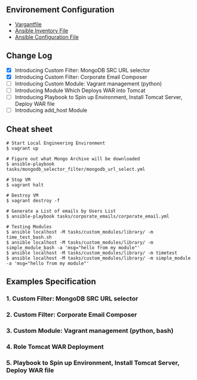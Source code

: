 ## Environement Configuration
- [Vargantfile](Vagrantfile)
- [Ansible Inventory File](inventory)
- [Ansible Configuration File](ansible.cfg)

## Change Log

- [X] Introducing Custom Filter: MongoDB SRC URL selector
- [X] Introducing Custom Filter: Corporate Email Composer
- [ ] Introducing Custom Module: Vagrant management (python)
- [ ] Introducing Module Which Deploys WAR into Tomcat
- [ ] Introducing Playbook to Spin up Environment, Install Tomcat Server, Deploy WAR file
- [ ] Introducing add_host Module

## Cheat sheet
```
# Start Local Engineering Environment
$ vagrant up

# Figure out what Mongo Archive will be downloaded
$ ansible-playbook tasks/mongodb_selector_filter/mongodb_url_select.yml

# Stop VM
$ vagrant halt

# Destroy VM
$ vagrant destroy -f

# Generate a List of emails by Users List
$ ansible-playbook tasks/corporate_emails/corporate_email.yml

# Testing Modules
$ ansible localhost -M tasks/custom_modules/library/ -m time_test_bash.sh
$ ansible localhost -M tasks/custom_modules/library/ -m simple_module_bash -a 'msg="hello from my module"'
$ ansible localhost -M tasks/custom_modules/library/ -m timetest
$ ansible localhost -M tasks/custom_modules/library/ -m simple_module -a 'msg="hello from my module"'

```

## Examples Specification

### 1. Custom Filter: MongoDB SRC URL selector
### 2. Custom Filter: Corporate Email Composer
### 3. Custom Module: Vagrant management (python, bash)
### 4. Role Tomcat WAR Deployment
### 5. Playbook to Spin up Environment, Install Tomcat Server, Deploy WAR file